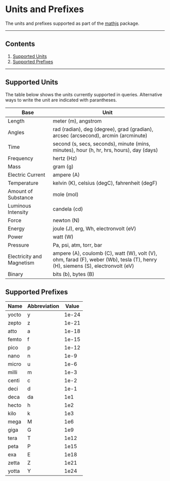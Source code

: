 # Units and Prefixes

The units and prefixes supported as part of the [mathjs](https://mathjs.org/) package.

---

## Contents

1. [Supported Units](#supported-units)
2. [Supported Prefixes](#supported-prefixes)

---

## Supported Units

The table below shows the units currently supported in queries. Alternative ways to write the unit are indicated with parantheses.

| Base                      | Unit                                                                                    |
| ------------------------- | --------------------------------------------------------------------------------------- |
| Length                    | meter (m), angstrom                                                                     |
| Angles                    | rad (radian), deg (degree), grad (gradian), arcsec (arcsecond), arcmin (arcminute)      |
| Time                      | second (s, secs, seconds), minute (mins, minutes), hour (h, hr, hrs, hours), day (days) |
| Frequency                 | hertz (Hz)                                                                              |
| Mass                      | gram (g)                                                                                |
| Electric Current          | ampere (A)                                                                              |
| Temperature               | kelvin (K), celsius (degC), fahrenheit (degF)                                           |
| Amount of Substance       | mole (mol)                                                                              |
| Luminous Intensity        | candela (cd)                                                                            |
| Force                     | newton (N)                                                                              |
| Energy                    | joule (J), erg, Wh, electronvolt (eV)                                                   |
| Power                     | watt (W)                                                                                |
| Pressure                  | Pa, psi, atm, torr, bar                                                                 |
| Electricity and Magnetism | ampere (A), coulomb (C), watt (W), volt (V), ohm, farad (F), weber (Wb), tesla (T), henry (H), siemens (S), electronvolt (eV) |
| Binary                    | bits (b), bytes (B)                                                                     |


## Supported Prefixes

| Name  | Abbreviation | Value |
| ----- | ------------ | ----- |
| yocto | y            | 1e-24 |
| zepto | z            | 1e-21 |
| atto  | a            | 1e-18 |
| femto | f            | 1e-15 |
| pico  | p            | 1e-12 |
| nano  | n            | 1e-9  |
| micro | u            | 1e-6  |
| milli | m            | 1e-3  |
| centi | c            | 1e-2  |
| deci  | d            | 1e-1  |
| deca  | da           | 1e1   |
| hecto | h            | 1e2   |
| kilo  | k            | 1e3   |
| mega  | M            | 1e6   |
| giga  | G            | 1e9   |
| tera  | T            | 1e12  |
| peta  | P            | 1e15  |
| exa   | E            | 1e18  |
| zetta | Z            | 1e21  |
| yotta | Y            | 1e24  |
